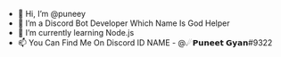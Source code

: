 - 👋 Hi, I’m @puneey
- 👀 I’m a Discord Bot Developer Which Name Is God Helper
- 🌱 I’m currently learning Node.js
- 📫 You Can Find Me On Discord ID NAME - @☄𝗣𝘂𝗻𝗲𝗲𝘁 𝗚𝘆𝗮𝗻#9322 

<!---
puneey/puneey is a ✨ special ✨ repository because its `README.md` (this file) appears on your GitHub profile.
You can click the Preview link to take a look at your changes.
--->
